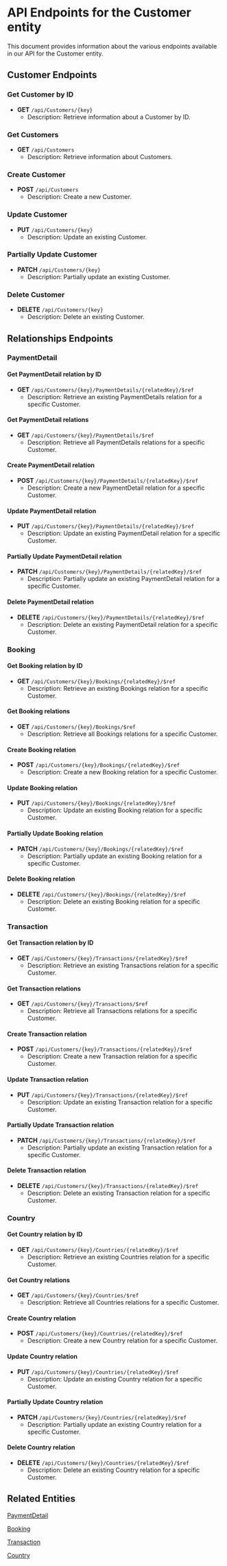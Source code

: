 # API Endpoints for the Customer entity

This document provides information about the various endpoints available in our API for the Customer entity.

## Customer Endpoints

### Get Customer by ID
- **GET** `/api/Customers/{key}`
  - Description: Retrieve information about a Customer by ID.
  
### Get Customers
- **GET** `/api/Customers`
  - Description: Retrieve information about Customers.

### Create Customer
- **POST** `/api/Customers`
  - Description: Create a new Customer.

### Update Customer
- **PUT** `/api/Customers/{key}`
  - Description: Update an existing Customer.

### Partially Update Customer
- **PATCH** `/api/Customers/{key}`
  - Description: Partially update an existing Customer.
 
### Delete Customer
- **DELETE** `/api/Customers/{key}`
  - Description: Delete an existing Customer.

## Relationships Endpoints

### PaymentDetail

#### Get PaymentDetail relation by ID
- **GET** `/api/Customers/{key}/PaymentDetails/{relatedKey}/$ref`
  - Description: Retrieve an existing PaymentDetails relation for a specific Customer.

#### Get PaymentDetail relations
- **GET** `/api/Customers/{key}/PaymentDetails/$ref`
  - Description: Retrieve all PaymentDetails relations for a specific Customer.
  
#### Create PaymentDetail relation
- **POST** `/api/Customers/{key}/PaymentDetails/{relatedKey}/$ref`
  - Description: Create a new PaymentDetail relation for a specific Customer.

#### Update PaymentDetail relation
- **PUT** `/api/Customers/{key}/PaymentDetails/{relatedKey}/$ref`
  - Description: Update an existing PaymentDetail relation for a specific Customer.
  
#### Partially Update PaymentDetail relation
- **PATCH** `/api/Customers/{key}/PaymentDetails/{relatedKey}/$ref`
  - Description: Partially update an existing PaymentDetail relation for a specific Customer.

#### Delete PaymentDetail relation
- **DELETE** `/api/Customers/{key}/PaymentDetails/{relatedKey}/$ref`
  - Description: Delete an existing PaymentDetail relation for a specific Customer.

### Booking

#### Get Booking relation by ID
- **GET** `/api/Customers/{key}/Bookings/{relatedKey}/$ref`
  - Description: Retrieve an existing Bookings relation for a specific Customer.

#### Get Booking relations
- **GET** `/api/Customers/{key}/Bookings/$ref`
  - Description: Retrieve all Bookings relations for a specific Customer.
  
#### Create Booking relation
- **POST** `/api/Customers/{key}/Bookings/{relatedKey}/$ref`
  - Description: Create a new Booking relation for a specific Customer.

#### Update Booking relation
- **PUT** `/api/Customers/{key}/Bookings/{relatedKey}/$ref`
  - Description: Update an existing Booking relation for a specific Customer.
  
#### Partially Update Booking relation
- **PATCH** `/api/Customers/{key}/Bookings/{relatedKey}/$ref`
  - Description: Partially update an existing Booking relation for a specific Customer.

#### Delete Booking relation
- **DELETE** `/api/Customers/{key}/Bookings/{relatedKey}/$ref`
  - Description: Delete an existing Booking relation for a specific Customer.

### Transaction

#### Get Transaction relation by ID
- **GET** `/api/Customers/{key}/Transactions/{relatedKey}/$ref`
  - Description: Retrieve an existing Transactions relation for a specific Customer.

#### Get Transaction relations
- **GET** `/api/Customers/{key}/Transactions/$ref`
  - Description: Retrieve all Transactions relations for a specific Customer.
  
#### Create Transaction relation
- **POST** `/api/Customers/{key}/Transactions/{relatedKey}/$ref`
  - Description: Create a new Transaction relation for a specific Customer.

#### Update Transaction relation
- **PUT** `/api/Customers/{key}/Transactions/{relatedKey}/$ref`
  - Description: Update an existing Transaction relation for a specific Customer.
  
#### Partially Update Transaction relation
- **PATCH** `/api/Customers/{key}/Transactions/{relatedKey}/$ref`
  - Description: Partially update an existing Transaction relation for a specific Customer.

#### Delete Transaction relation
- **DELETE** `/api/Customers/{key}/Transactions/{relatedKey}/$ref`
  - Description: Delete an existing Transaction relation for a specific Customer.

### Country

#### Get Country relation by ID
- **GET** `/api/Customers/{key}/Countries/{relatedKey}/$ref`
  - Description: Retrieve an existing Countries relation for a specific Customer.

#### Get Country relations
- **GET** `/api/Customers/{key}/Countries/$ref`
  - Description: Retrieve all Countries relations for a specific Customer.
  
#### Create Country relation
- **POST** `/api/Customers/{key}/Countries/{relatedKey}/$ref`
  - Description: Create a new Country relation for a specific Customer.

#### Update Country relation
- **PUT** `/api/Customers/{key}/Countries/{relatedKey}/$ref`
  - Description: Update an existing Country relation for a specific Customer.
  
#### Partially Update Country relation
- **PATCH** `/api/Customers/{key}/Countries/{relatedKey}/$ref`
  - Description: Partially update an existing Country relation for a specific Customer.

#### Delete Country relation
- **DELETE** `/api/Customers/{key}/Countries/{relatedKey}/$ref`
  - Description: Delete an existing Country relation for a specific Customer.

## Related Entities

[PaymentDetail](PaymentDetailEndpoints.md)

[Booking](BookingEndpoints.md)

[Transaction](TransactionEndpoints.md)

[Country](CountryEndpoints.md)
